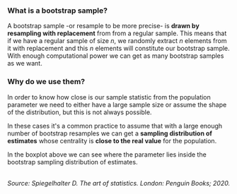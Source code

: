 ### What is a bootstrap sample?
A bootstrap sample -or resample to be more precise- is **drawn by resampling with replacement** from from a regular sample. This means that if we have a regular sample of size _n_, we randomly extract _n_ elements from it with replacement and this _n_ elements will constitute our bootstrap sample. With enough computational power we can get as many bootstrap samples as we want.

### Why do we use them?
In order to know how close is our sample statistic from the population parameter we need to either have a large sample size or assume the shape of the distribution, but this is not always possible.

In these cases it's a common practice to assume that with a large enough number of bootstrap resamples we can get a **sampling distribution of estimates** whose centrality is **close to the real value** for the population.

In the boxplot above we can see where the parameter lies inside the bootstrap sampling distribution of estimates.


<br/>
<cite>Source: Spiegelhalter D. The art of statistics. London: Penguin Books; 2020.</cite>